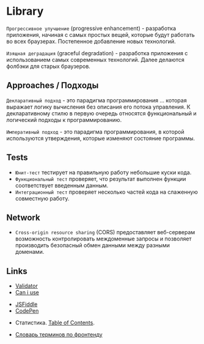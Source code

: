 # Library

`Прогрессивное улучшение` (progressive enhancement) - разработка приложения, начиная с самых простых вещей, которые будут работать во всех браузерах. Постепенное добавление новых технологий.

`Изящная деградация` (graceful degradation) - разработка приложения с использованием самых современных технологий. Далее делаются фолбэки для старых браузеров.


## Approaches / Подходы

`Декларативный подход` - это парадигма программирования … которая выражает логику вычисления без описания его потока управления.
К декларативному стилю в первую очередь относятся функциональный и логический подходы к программированию.

`Императивный подход` - это парадигма программирования, в которой используются утверждения, которые изменяют состояние программы.


## Tests
- `Юнит-тест` тестирует на правильную работу небольшие куски кода.
- `Функциональный тест` проверяет, что результат выполнен функции соответствует введенным данным.
- `Интеграционный тест` проверяет несколько частей кода на слаженную совместную работу.


## Network

- `Cross-origin resource sharing` (CORS) предоставляет веб-серверам возможность контролировать междоменные запросы и позволяет производить безопасный обмен данными между разными доменами.


## Links
- [Validator](http://validator.w3.org/)
- [Can i use](https://caniuse.com/)

* [JSFiddle](http://jsfiddle.net/)
* [CodePen](https://codepen.io/)

- Статистика. [Table of Contents](https://almanac.httparchive.org/en/2020/table-of-contents).

* [Словарь терминов по фронтенду](https://github.com/web-standards-ru/dictionary/blob/master/dictionary.md)